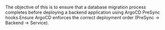 The objective of this is to ensure that a database migration process completes before deploying a backend application using ArgoCD PreSync hooks.Ensure ArgoCD enforces the correct deployment order (PreSync → Backend → Service).
